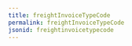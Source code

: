 ```yaml
---
title: freightInvoiceTypeCode
permalink: freightInvoiceTypeCode
jsonid: freightinvoicetypecode
---
```

